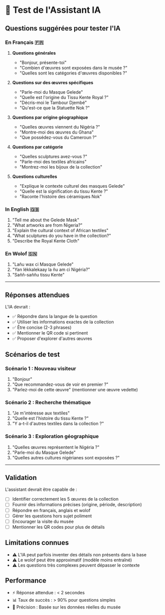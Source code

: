 # 🧪 Test de l'Assistant IA

## Questions suggérées pour tester l'IA

### En Français 🇫🇷

1. **Questions générales**
   - "Bonjour, présente-toi"
   - "Combien d'œuvres sont exposées dans le musée ?"
   - "Quelles sont les catégories d'œuvres disponibles ?"

2. **Questions sur des œuvres spécifiques**
   - "Parle-moi du Masque Gelede"
   - "Quelle est l'origine du Tissu Kente Royal ?"
   - "Décris-moi le Tambour Djembé"
   - "Qu'est-ce que la Statuette Nok ?"

3. **Questions par origine géographique**
   - "Quelles œuvres viennent du Nigéria ?"
   - "Montre-moi des œuvres du Ghana"
   - "Que possédez-vous du Cameroun ?"

4. **Questions par catégorie**
   - "Quelles sculptures avez-vous ?"
   - "Parle-moi des textiles africains"
   - "Montrez-moi les bijoux de la collection"

5. **Questions culturelles**
   - "Explique le contexte culturel des masques Gelede"
   - "Quelle est la signification du tissu Kente ?"
   - "Raconte l'histoire des céramiques Nok"

### In English 🇬🇧

1. "Tell me about the Gelede Mask"
2. "What artworks are from Nigeria?"
3. "Explain the cultural context of African textiles"
4. "What sculptures do you have in the collection?"
5. "Describe the Royal Kente Cloth"

### En Wolof 🇸🇳

1. "Lañu wax ci Masque Gelede"
2. "Yan lëkkalekaay la ñu am ci Nigéria?"
3. "Saññ-saññu tissu Kente"

---

## Réponses attendues

L'IA devrait :
- ✅ Répondre dans la langue de la question
- ✅ Utiliser les informations exactes de la collection
- ✅ Être concise (2-3 phrases)
- ✅ Mentionner le QR code si pertinent
- ✅ Proposer d'explorer d'autres œuvres

## Scénarios de test

### Scénario 1 : Nouveau visiteur
1. "Bonjour"
2. "Que recommandez-vous de voir en premier ?"
3. "Parlez-moi de cette œuvre" (mentionner une œuvre vedette)

### Scénario 2 : Recherche thématique
1. "Je m'intéresse aux textiles"
2. "Quelle est l'histoire du tissu Kente ?"
3. "Y a-t-il d'autres textiles dans la collection ?"

### Scénario 3 : Exploration géographique
1. "Quelles œuvres représentent le Nigéria ?"
2. "Parle-moi du Masque Gelede"
3. "Quelles autres cultures nigérianes sont exposées ?"

---

## Validation

L'assistant devrait être capable de :

- [ ] Identifier correctement les 5 œuvres de la collection
- [ ] Fournir des informations précises (origine, période, description)
- [ ] Répondre en français, anglais et wolof
- [ ] Gérer les questions hors sujet poliment
- [ ] Encourager la visite du musée
- [ ] Mentionner les QR codes pour plus de détails

## Limitations connues

- ⚠️ L'IA peut parfois inventer des détails non présents dans la base
- ⚠️ Le wolof peut être approximatif (modèle moins entraîné)
- ⚠️ Les questions très complexes peuvent dépasser le contexte

## Performance

- ⚡ Réponse attendue : < 2 secondes
- 📊 Taux de succès : > 90% pour questions simples
- 🎯 Précision : Basée sur les données réelles du musée
